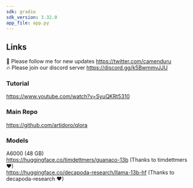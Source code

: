 ```yaml
---
sdk: gradio
sdk_version: 3.32.0
app_file: app.py
---
```


## Links

🐣 Please follow me for new updates https://twitter.com/camenduru <br />
🔥 Please join our discord server https://discord.gg/k5BwmmvJJU

### Tutorial
https://www.youtube.com/watch?v=SyuQKRt5310

### Main Repo
https://github.com/artidoro/qlora

### Models
A6000 (48 GB) <br />
https://huggingface.co/timdettmers/guanaco-13b (Thanks to timdettmers ❤) <br />
https://huggingface.co/decapoda-research/llama-13b-hf  (Thanks to decapoda-research ❤) <br />
